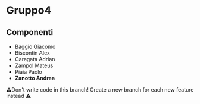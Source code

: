 # Gruppo4
## Componenti
- Baggio Giacomo
- Biscontin Alex
- Caragata Adrian
- Zampol Mateus
- Piaia Paolo
- **Zanotto Andrea**

⚠️Don't write code in this branch! Create a new branch for each new feature instead ⚠️
